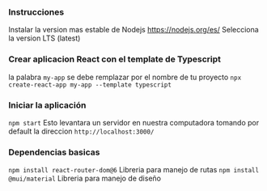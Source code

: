 ### Instrucciones
Instalar la version mas estable de Nodejs
https://nodejs.org/es/
Selecciona la version LTS (latest)

### Crear aplicacion React con el template de Typescript
la palabra `my-app` se debe remplazar por el nombre de tu proyecto
`npx create-react-app my-app --template typescript`

### Iniciar la aplicación
`npm start`
Esto levantara un servidor en nuestra computadora tomando por default la direccion `http://localhost:3000/`

### Dependencias basicas 
`npm install react-router-dom@6` Libreria para manejo de rutas
`npm install @mui/material` Libreria para manejo de diseño

